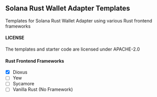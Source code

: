 ## Solana Rust Wallet Adapter Templates
Templates for Solana Rust Wallet Adapter using various Rust frontend frameworks

#### LICENSE
The templates and starter code are licensed under APACHE-2.0

#### Rust Frontend Frameworks
-[x] Dioxus
-[ ] Yew
-[ ] Sycamore
-[ ] Vanilla Rust (No Framework)